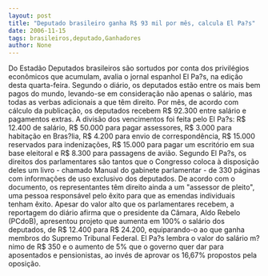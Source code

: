 ```yaml
---
layout: post
title: "Deputado brasileiro ganha R$ 93 mil por mês, calcula El Pa?s"
date: 2006-11-15
tags: brasileiros,deputado,Ganhadores
author: None
---
```


Do Estadão
Deputados brasileiros são sortudos por conta dos privilégios econômicos que acumulam, avalia o jornal espanhol El Pa?s, na edição desta quarta-feira. Segundo o diário, os deputados estão entre os mais bem pagos do mundo, levando-se em consideração não apenas o salário, mas todas as verbas adicionais a que têm direito. 
Por mês, de acordo com cálculo da publicação, os deputados recebem R$ 92.300 entre salário e pagamentos extras. A divisão dos vencimentos foi feita pelo El Pa?s: R$ 12.400 de salário, R$ 50.000 para pagar assessores, R$ 3.000 para habitação en Bras?lia, R$ 4.200 para envio de correspondência, R$ 15.000 reservados para indenizações, R$ 15.000 para pagar um escritório em sua base eleitoral e R$ 8.300 para passagens de avião. 
Segundo El Pa?s, os direitos dos parlamentares são tantos que o Congresso coloca à disposição deles um livro - chamado Manual do gabinete parlamentar - de 330 páginas com informações de uso exclusivo dos deputados. De acordo com o documento, os representantes têm direito ainda a um \"assessor de pleito\", uma pessoa responsável pelo êxito para que as emendas individuais tenham êxito. 
Apesar do valor alto que os parlamentares recebem, a reportagem do diário afirma que o presidente da Câmara, Aldo Rebelo (PCdoB), apresentou projeto que aumenta em 100% o salário dos deputados, de R$ 12.400 para R$ 24.200, equiparando-o ao que ganha membros do Supremo Tribunal Federal. 
El Pa?s lembra o valor do salário m?nimo de R$ 350 e o aumento de 5% que o governo quer dar para aposentados e pensionistas, ao invés de aprovar os 16,67% propostos pela oposição.  